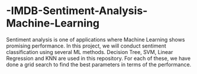 # -IMDB-Sentiment-Analysis-Machine-Learning
Sentiment analysis is one of applications where Machine Learning shows promising performance. In this project, we will conduct sentiment classification using several ML methods. Decision Tree, SVM, Linear Regression and KNN are used in this repository. For each of these, we have done a grid search to find the best parameters in terms of the performance.
